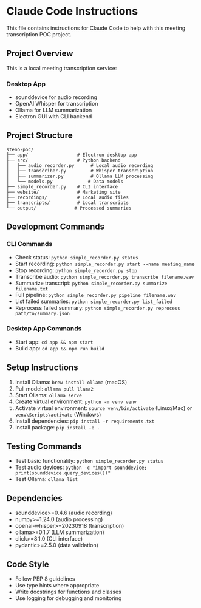 # Claude Code Instructions

This file contains instructions for Claude Code to help with this meeting transcription POC project.

## Project Overview
This is a local meeting transcription service:

### Desktop App
- sounddevice for audio recording
- OpenAI Whisper for transcription
- Ollama for LLM summarization
- Electron GUI with CLI backend

## Project Structure
```
steno-poc/
├── app/                  # Electron desktop app
├── src/                  # Python backend
│   ├── audio_recorder.py      # Local audio recording
│   ├── transcriber.py         # Whisper transcription
│   ├── summarizer.py          # Ollama LLM processing
│   └── models.py             # Data models
├── simple_recorder.py    # CLI interface
├── website/              # Marketing site
├── recordings/           # Local audio files
├── transcripts/          # Local transcripts
└── output/              # Processed summaries
```

## Development Commands

### CLI Commands
- Check status: `python simple_recorder.py status`
- Start recording: `python simple_recorder.py start --name meeting_name`
- Stop recording: `python simple_recorder.py stop`
- Transcribe audio: `python simple_recorder.py transcribe filename.wav`
- Summarize transcript: `python simple_recorder.py summarize filename.txt`
- Full pipeline: `python simple_recorder.py pipeline filename.wav`
- List failed summaries: `python simple_recorder.py list_failed`
- Reprocess failed summary: `python simple_recorder.py reprocess path/to/summary.json`

### Desktop App Commands
- Start app: `cd app && npm start`
- Build app: `cd app && npm run build`

## Setup Instructions
1. Install Ollama: `brew install ollama` (macOS)
2. Pull model: `ollama pull llama2`
3. Start Ollama: `ollama serve`
4. Create virtual environment: `python -m venv venv`
5. Activate virtual environment: `source venv/bin/activate` (Linux/Mac) or `venv\Scripts\activate` (Windows)
6. Install dependencies: `pip install -r requirements.txt`
7. Install package: `pip install -e .`

## Testing Commands
- Test basic functionality: `python simple_recorder.py status`
- Test audio devices: `python -c "import sounddevice; print(sounddevice.query_devices())"`
- Test Ollama: `ollama list`

## Dependencies
- sounddevice>=0.4.6 (audio recording)
- numpy>=1.24.0 (audio processing)
- openai-whisper>=20230918 (transcription)
- ollama>=0.1.7 (LLM summarization)
- click>=8.1.0 (CLI interface)
- pydantic>=2.5.0 (data validation)

## Code Style
- Follow PEP 8 guidelines
- Use type hints where appropriate
- Write docstrings for functions and classes
- Use logging for debugging and monitoring